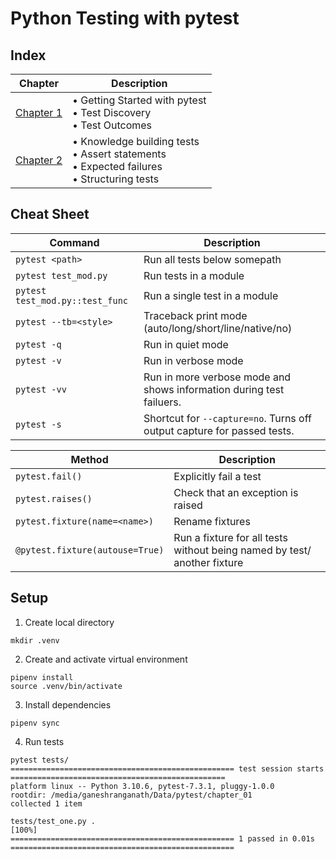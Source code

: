 # Python Testing with pytest

## Index
| Chapter | Description                                                                                        |
|---------|----------------------------------------------------------------------------------------------------|
| [Chapter 1](chapter_01/README.md) | • Getting Started with pytest<br> • Test Discovery<br> • Test Outcomes                             |
| [Chapter 2](chapter_02/README.md) | • Knowledge building tests<br> • Assert statements<br> • Expected failures<br> • Structuring tests |

## Cheat Sheet
| Command              | Description                                                             |
|----------------------|-------------------------------------------------------------------------|
| `pytest <path>`      | Run all tests below somepath                                            |
| `pytest test_mod.py` | Run tests in a module                                                   |
| `pytest test_mod.py::test_func` | Run a single test in a module                                |
| `pytest --tb=<style>` | Traceback print mode (auto/long/short/line/native/no)                  |
| `pytest -q`          | Run in quiet mode                                                       |
| `pytest -v`          | Run in verbose mode                                                     |
| `pytest -vv`         | Run in more verbose mode and shows information during test failuers.    |
| `pytest -s`          | Shortcut for `--capture=no`. Turns off output capture for passed tests. |


| Method                          | Description                                                              |
|---------------------------------|--------------------------------------------------------------------------|
| `pytest.fail()`                 | Explicitly fail a test                                                   |
| `pytest.raises()`               | Check that an exception is raised                                        |
| `pytest.fixture(name=<name>)`   | Rename fixtures                                                          |
| `@pytest.fixture(autouse=True)` | Run a fixture for all tests without being named by test/ another fixture |

## Setup
1. Create local directory
```shell
mkdir .venv
```
2. Create and activate virtual environment
```shell
pipenv install
source .venv/bin/activate
```
3. Install dependencies
```shell
pipenv sync
```
4. Run tests
```shell
pytest tests/
================================================== test session starts ================================================
platform linux -- Python 3.10.6, pytest-7.3.1, pluggy-1.0.0
rootdir: /media/ganeshranganath/Data/pytest/chapter_01
collected 1 item

tests/test_one.py .                                                                                              [100%]
================================================== 1 passed in 0.01s ==================================================
```
